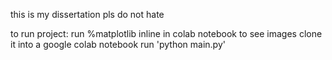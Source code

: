 this is my dissertation pls do not hate

to run project:
run %matplotlib inline in colab notebook to see images
clone it into a google colab notebook
run 'python main.py'
